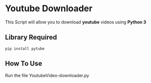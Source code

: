 # Youtube Downloader
This Script will allow you to download **youtube** videos using **Python 3**

## **Library Required**
`pip install pytube`

## **How To Use**
Run the file YoutubeVideo-downloader.py
